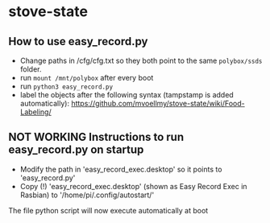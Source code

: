# stove-state

## How to use easy_record.py
* Change paths in /cfg/cfg.txt so they both point to the same `polybox/ssds` folder.
* run `mount /mnt/polybox` after every boot
* run `python3 easy_record.py`
* label the objects after the following syntax (tampstamp is added automatically):
https://github.com/mvoellmy/stove-state/wiki/Food-Labeling/


## NOT WORKING Instructions to run easy_record.py on startup
* Modify the path in 'easy_record_exec.desktop' so it points to 'easy_record.py'
* Copy (!) 'easy_record_exec.desktop' (shown as Easy Record Exec in Rasbian) to '/home/pi/.config/autostart/'

The file python script will now execute automatically at boot
